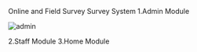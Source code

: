 Online and Field Survey Survey System 
1.Admin Module

![admin](https://github.com/mbuvi254/cm_survey/assets/155671454/94cf254c-ef07-496b-a35e-fb1e89b343b3)

2.Staff Module
3.Home Module
